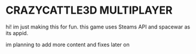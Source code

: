 # CRAZYCATTLE3D MULTIPLAYER
hi! im just making this for fun. this game uses Steams API and spacewar as its appid.

im planning to add more content and fixes later on
